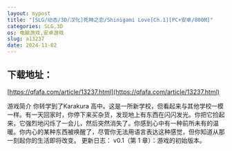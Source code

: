 ```yaml
---
layout: mypost
title: "[SLG/动态/3D/汉化]死神之恋/Shinigami Love[Ch.1][PC+安卓/800M]"
categories: SLG,3D
os: 电脑游戏,安卓游戏
slug: a13237
date: 2024-11-02
---
```


## 下载地址：

[https://qfafa.com/article/13237.html](https://qfafa.com/article/13237.html)

游戏简介
你转学到了Karakura 高中。这是一所新学校，但看起来与其他学校一模一样。有一天回家时，你停下来买杂货，发现地上有东西在闪闪发光。你把它捡起来，它强烈地闪烁了一会儿，然后突然消失了。你感到心中有一种前所未有的温暖。你内心的某种东西被唤醒了，尽管你无法用语言表达这种感觉，但你知道从那一刻起你的生活即将改变。
更新日志：
v0.1（第 1 章）：游戏的初始版本。